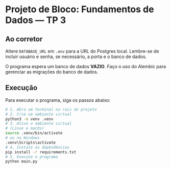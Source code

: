 # Projeto de Bloco: Fundamentos de Dados — TP 3

## Ao corretor

Altere `DATABASE_URL` em `.env` para a URL do Postgres local. Lembre-se de incluir
usuário e senha, se necessário, a porta e o banco de dados.

O programa espera um banco de dados **VAZIO**. Faço o uso do Alembic para
gerenciar as migraçōes do banco de dados.

## Execução

Para executar o programa, siga os passos abaixo:

```bash
# 1. Abra um terminal na raiz do projeto
# 2. Crie um ambiente virtual
python3 -m venv .venv
# 3. Ative o ambiente virtual
# (Linux e macOs)
source .venv/bin/activate
# ou no Windows
.venv\Scripts\activate
# 4. Instale as dependências
pip install -r requirements.txt
# 5. Execute o programa
python main.py
```

